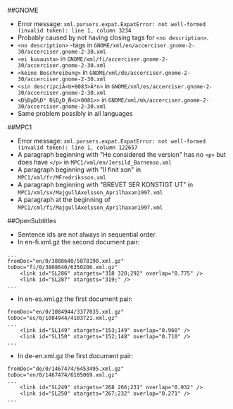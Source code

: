 ##GNOME

* Error message: `xml.parsers.expat.ExpatError: not well-formed (invalid token): line 1, column 3234`
* Probably caused by not having closing tags for `<no description>`.
* `<no description>` -tags in `GNOME/xml/en/accerciser.gnome-2-30/accerciser.gnome-2-30.xml`
* `<ei kuvausta>` in `GNOME/xml/fi/accerciser.gnome-2-30/accerciser.gnome-2-30.xml`
* `<keine Beschreibung>` in `GNOME/xml/de/accerciser.gnome-2-30/accerciser.gnome-2-30.xml`
* `<sin descripciÃ<U+0083>Â³n>` in `GNOME/xml/es/accerciser.gnome-2-30/accerciser.gnome-2-30.xml`
* `<Ð½ÐµÐ¼Ð° Ð¾Ð¿Ð¸Ñ<U+0081>>` in `GNOME/xml/mk/accerciser.gnome-2-30/accerciser.gnome-2-30.xml`
* Same problem possibly in all languages

##MPC1
 
* Error message: `xml.parsers.expat.ExpatError: not well-formed (invalid token): line 1, column 122657`
* A paragraph beginning with "He considered the version" has no `<p>` but does have `</p>` in `MPC1/xml/en/Jersild_Barnenso.xml`
* A paragraph beginning with "Il finit son" in `MPC1/xml/fr/MFredriksson.xml` 
* A paragraph beginning with "BREVET SER KONSTIGT UT" in `MPC1/xml/sv/MajgullAxelsson_Aprilhaxan1997.xml`
* A paragraph at the beginning of `MPC1/cml/fi/MajgullAxelsson_Aprilhaxan1997.xml` 

##OpenSubtitles

* Sentence ids are not always in sequential order.
* In en-fi.xml.gz the second document pair:
```
...
fromDoc="en/0/3808640/5878190.xml.gz" toDoc="fi/0/3808640/6350206.xml.gz" 
    <link id="SL286" xtargets="318 320;292" overlap="0.775" />
    <link id="SL287" xtargets="319;" />
...
```
* In en-es.xml.gz  the first document pair:
```
fromDoc="en/0/1084944/3377035.xml.gz" toDoc="es/0/1084944/4103721.xml.gz"
...
    <link id="SL149" xtargets="153;149" overlap="0.960" />
    <link id="SL150" xtargets="152;148" overlap="0.710" />
...
```
* In de-en.xml.gz the first document pair:
```
fromDoc="de/0/1467474/6453495.xml.gz" toDoc="en/0/1467474/6185069.xml.gz" 
...
    <link id="SL249" xtargets="268 266;231" overlap="0.932" />
    <link id="SL250" xtargets="267;232" overlap="0.271" />
...
```

